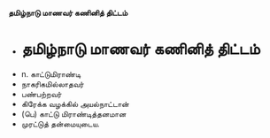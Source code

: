 **தமிழ்நாடு மாணவர் கணினித் திட்டம்**
- # தமிழ்நாடு மாணவர் கணினித் திட்டம்
- n. காட்டுமிராண்டி
- நாகரிகமில்லாதவர்
- பண்பற்றவர்
- கிரேக்க வழக்கில் அயல்நாட்டான்
- (பெ) காட்டு மிராண்டித்தனமான
- முரட்டுத் தன்மையுடைய.

